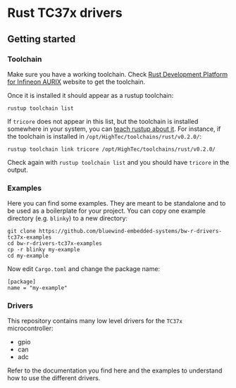 # Rust TC37x drivers

## Getting started

### Toolchain

Make sure you have a working toolchain. Check [Rust
Development Platform for Infineon AURIX](https://hightec-rt.com) website to get the toolchain.

Once it is installed it should appear as a rustup toolchain:

```
rustup toolchain list
```

If `tricore` does not appear in this list, but the toolchain is installed somewhere in your system, you can [teach rustup about it](https://rust-lang.github.io/rustup/concepts/toolchains.html#custom-toolchains). For instance, if the toolchain is installed in `/opt/HighTec/toolchains/rust/v0.2.0/`:

```
rustup toolchain link tricore /opt/HighTec/toolchains/rust/v0.2.0/
```

Check again with `rustup toolchain list` and you should have `tricore` in the output.

### Examples

Here you can find some examples. They are meant to be standalone and to be used
as a boilerplate for your project. You can copy one example directory (e.g. `blinky`)
to a new directory:

```
git clone https://github.com/bluewind-embedded-systems/bw-r-drivers-tc37x-examples
cd bw-r-drivers-tc37x-examples
cp -r blinky my-example
cd my-example
```

Now edit `Cargo.toml` and change the package name:

```
[package]
name = "my-example"
```

### Drivers

This repository contains many low level drivers for the `TC37x` microcontroller:

- gpio
- can
- adc

Refer to the documentation you find here and the examples to understand how to
use the different drivers.
